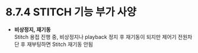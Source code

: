 ﻿# 8.7.4 STITCH 기능 부가 사양

- **비상정지, 재기동**  
Stitch 용접 진행 중, 비상정지나 playback 정지 후 재기동이 되지만 제어기 전원차단 후 재부팅하면 Stitch 재기동 안됨
